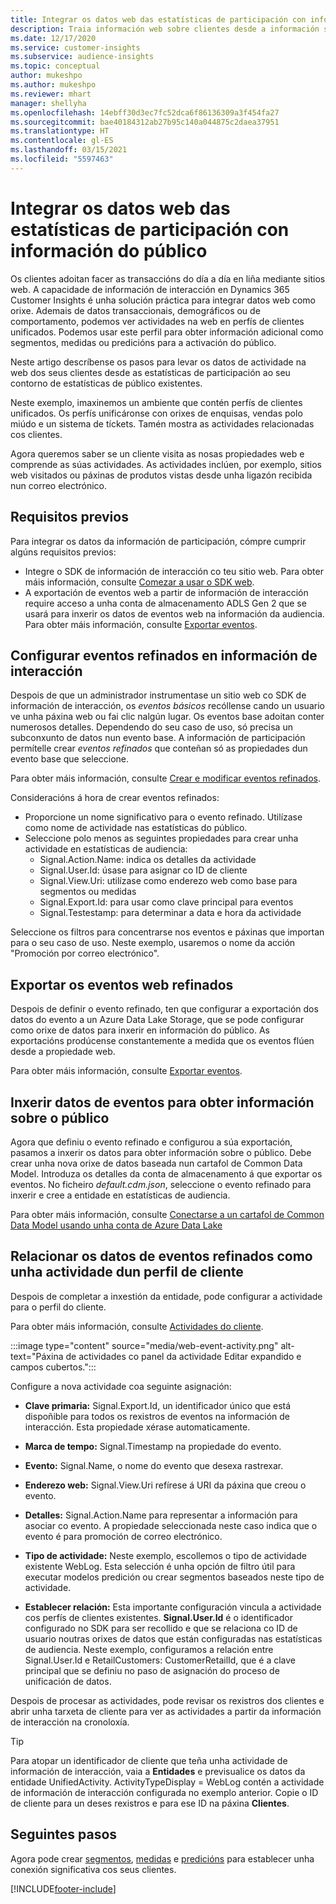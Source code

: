 ```yaml
---
title: Integrar os datos web das estatísticas de participación con información do público
description: Traia información web sobre clientes desde a información sobre a participación ata a información sobre o público.
ms.date: 12/17/2020
ms.service: customer-insights
ms.subservice: audience-insights
ms.topic: conceptual
author: mukeshpo
ms.author: mukeshpo
ms.reviewer: mhart
manager: shellyha
ms.openlocfilehash: 14ebff30d3ec7fc52dca6f86136309a3f454fa27
ms.sourcegitcommit: bae40184312ab27b95c140a044875c2daea37951
ms.translationtype: HT
ms.contentlocale: gl-ES
ms.lasthandoff: 03/15/2021
ms.locfileid: "5597463"
---
```

# <a name="integrate-web-data-from-engagement-insights-with-audience-insights"></a>Integrar os datos web das estatísticas de participación con información do público

Os clientes adoitan facer as transaccións do día a día en liña mediante sitios web. A capacidade de información de interacción en Dynamics 365 Customer Insights é unha solución práctica para integrar datos web como orixe. Ademais de datos transaccionais, demográficos ou de comportamento, podemos ver actividades na web en perfís de clientes unificados. Podemos usar este perfil para obter información adicional como segmentos, medidas ou predicións para a activación do público.

Neste artigo descríbense os pasos para levar os datos de actividade na web dos seus clientes desde as estatísticas de participación ao seu contorno de estatísticas de público existentes.

Neste exemplo, imaxinemos un ambiente que contén perfís de clientes unificados. Os perfís unificáronse con orixes de enquisas, vendas polo miúdo e un sistema de tíckets. Tamén mostra as actividades relacionadas cos clientes. 

Agora queremos saber se un cliente visita as nosas propiedades web e comprende as súas actividades. As actividades inclúen, por exemplo, sitios web visitados ou páxinas de produtos vistas desde unha ligazón recibida nun correo electrónico.

## <a name="prerequisites"></a>Requisitos previos

Para integrar os datos da información de participación, cómpre cumprir algúns requisitos previos: 

- Integre o SDK de información de interacción co teu sitio web. Para obter máis información, consulte [Comezar a usar o SDK web](../engagement-insights/instrument-website.md).
- A exportación de eventos web a partir de información de interacción require acceso a unha conta de almacenamento ADLS Gen 2 que se usará para inxerir os datos de eventos web na información da audiencia. Para obter máis información, consulte [Exportar eventos](../engagement-insights/export-events.md).

## <a name="configure-refined-events-in-engagement-insights"></a>Configurar eventos refinados en información de interacción

Despois de que un administrador instrumentase un sitio web co SDK de información de interacción, os *eventos básicos* recóllense cando un usuario ve unha páxina web ou fai clic nalgún lugar. Os eventos base adoitan conter numerosos detalles. Dependendo do seu caso de uso, só precisa un subconxunto de datos nun evento base. A información de participación permítelle crear *eventos refinados* que conteñan só as propiedades dun evento base que seleccione.     

Para obter máis información, consulte [Crear e modificar eventos refinados](../engagement-insights/refined-events.md).

Consideracións á hora de crear eventos refinados: 

- Proporcione un nome significativo para o evento refinado. Utilízase como nome de actividade nas estatísticas do público.
- Seleccione polo menos as seguintes propiedades para crear unha actividade en estatísticas de audiencia: 
    - Signal.Action.Name: indica os detalles da actividade
    - Signal.User.Id: úsase para asignar co ID de cliente
    - Signal.View.Uri: utilízase como enderezo web como base para segmentos ou medidas
    - Signal.Export.Id: para usar como clave principal para eventos <!-- system generated, do we need to list?-->
    - Signal.Testestamp: para determinar a data e hora da actividade

Seleccione os filtros para concentrarse nos eventos e páxinas que importan para o seu caso de uso. Neste exemplo, usaremos o nome da acción "Promoción por correo electrónico".

## <a name="export-the-refined-web-events"></a>Exportar os eventos web refinados 

Despois de definir o evento refinado, ten que configurar a exportación dos datos do evento a un Azure Data Lake Storage, que se pode configurar como orixe de datos para inxerir en información do público. As exportacións prodúcense constantemente a medida que os eventos flúen desde a propiedade web.

Para obter máis información, consulte [Exportar eventos](../engagement-insights/export-events.md).

## <a name="ingest-event-data-to-audience-insights"></a>Inxerir datos de eventos para obter información sobre o público

Agora que definiu o evento refinado e configurou a súa exportación, pasamos a inxerir os datos para obter información sobre o público. Debe crear unha nova orixe de datos baseada nun cartafol de Common Data Model. Introduza os detalles da conta de almacenamento á que exportar os eventos. No ficheiro *default.cdm.json*, seleccione o evento refinado para inxerir e cree a entidade en estatísticas de audiencia.

Para obter máis información, consulte [Conectarse a un cartafol de Common Data Model usando unha conta de Azure Data Lake](connect-common-data-model.md)


## <a name="relate-refined-event-data-as-an-activity-of-a-customer-profile"></a>Relacionar os datos de eventos refinados como unha actividade dun perfil de cliente

Despois de completar a inxestión da entidade, pode configurar a actividade para o perfil do cliente.

Para obter máis información, consulte [Actividades do cliente](activities.md).

:::image type="content" source="media/web-event-activity.png" alt-text="Páxina de actividades co panel da actividade Editar expandido e campos cubertos.":::

Configure a nova actividade coa seguinte asignación: 

- **Clave primaria:** Signal.Export.Id, un identificador único que está dispoñible para todos os rexistros de eventos na información de interacción. Esta propiedade xérase automaticamente.

- **Marca de tempo:** Signal.Timestamp na propiedade do evento.

- **Evento:** Signal.Name, o nome do evento que desexa rastrexar.

- **Enderezo web:** Signal.View.Uri refírese á URI da páxina que creou o evento.

- **Detalles:** Signal.Action.Name para representar a información para asociar co evento. A propiedade seleccionada neste caso indica que o evento é para promoción de correo electrónico.

- **Tipo de actividade:** Neste exemplo, escollemos o tipo de actividade existente WebLog. Esta selección é unha opción de filtro útil para executar modelos predición ou crear segmentos baseados neste tipo de actividade.

- **Establecer relación:** Esta importante configuración vincula a actividade cos perfís de clientes existentes. **Signal.User.Id** é o identificador configurado no SDK para ser recollido e que se relaciona co ID de usuario noutras orixes de datos que están configuradas nas estatísticas de audiencia. Neste exemplo, configuramos a relación entre Signal.User.Id e RetailCustomers: CustomerRetailId, que é a clave principal que se definiu no paso de asignación do proceso de unificación de datos.


Despois de procesar as actividades, pode revisar os rexistros dos clientes e abrir unha tarxeta de cliente para ver as actividades a partir da información de interacción na cronoloxía. 

> [!TIP]
> Para atopar un identificador de cliente que teña unha actividade de información de interacción, vaia a **Entidades** e previsualice os datos da entidade UnifiedActivity. ActivityTypeDisplay = WebLog contén a actividade de información de interacción configurada no exemplo anterior. Copie o ID de cliente para un deses rexistros e para ese ID na páxina **Clientes**.

## <a name="next-steps"></a>Seguintes pasos

Agora pode crear [segmentos](segments.md), [medidas](measures.md) e [predicións](predictions.md) para establecer unha conexión significativa cos seus clientes.


[!INCLUDE[footer-include](../includes/footer-banner.md)]